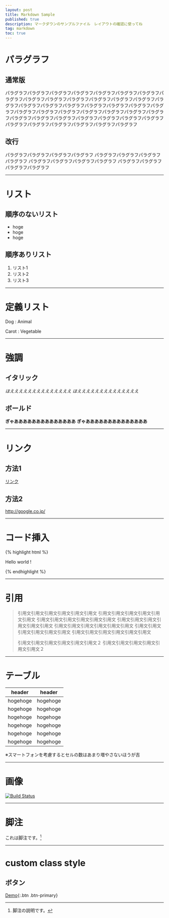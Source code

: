 ```yaml
---
layout: post
title: Markdown Sample
published: true
description: マークダウンのサンプルファイル　レイアウトの確認に使ってね
tag: markdown
toc: true
---
```


# パラグラフ

## 通常版

パラグラフパラグラフパラグラフパラグラフパラグラフパラグラフパラグラフパラグラフパラグラフパラグラフパラグラフパラグラフパラグラフパラグラフパラグラフパラグラフパラグラフパラグラフパラグラフパラグラフパラグラフパラグラフパラグラフパラグラフパラグラフパラグラフパラグラフパラグラフパラグラフパラグラフパラグラフパラグラフパラグラフパラグラフパラグラフパラグラフパラグラフパラグラフパラグラフパラグラフパラグラフパラグラフ

## 改行

パラグラフパラグラフパラグラフパラグラフ
パラグラフパラグラフパラグラフパラグラフ
パラグラフパラグラフパラグラフパラグラフ
パラグラフパラグラフパラグラフパラグラフ

---

# リスト

## 順序のないリスト

* hoge
* hoge
* hoge

## 順序ありリスト

1. リスト1
2. リスト2
3. リスト3

---

# 定義リスト

Dog
: Animal

Carot
: Vegetable

---

# 強調

## イタリック

*ほええええええええええええええ*
_ほええええええええええええええ_

## ボールド

**ぎゃああああああああああああああ**
__ぎゃああああああああああああああ__

---

# リンク

## 方法1

[リンク](/ 'リンクタイトル')

## 方法2

<http://google.co.jp/>

---

# コード挿入

{% highlight html %}
<html>
	<head>
		<meta charset="utf-8">
	</head>
	<body>
		<p>Hello world !</p>
	</body>
</html>
{% endhighlight %}

---

# 引用

> 引用文引用文引用文引用文引用文引用文
> 引用文引用文引用文引用文引用文引用文
> 引用文引用文引用文引用文引用文引用文
> 引用文引用文引用文引用文引用文引用文
> 引用文引用文引用文引用文引用文引用文
> 引用文引用文引用文引用文引用文引用文
> 引用文引用文引用文引用文引用文引用文
>
> 引用文引用文引用文引用文引用文引用文２
> 引用文引用文引用文引用文引用文引用文２

---

# テーブル

| header | header |
| ------ | ------ |
| hogehoge | hogehoge |
| hogehoge | hogehoge |
| hogehoge | hogehoge |
| hogehoge | hogehoge |
| hogehoge | hogehoge |
| hogehoge | hogehoge |

※スマートフォンを考慮するとセルの数はあまり増やさないほうが吉

---

# 画像

[![Build Status](https://travis-ci.org/toshimaru/blog.toshimaru.net.png?branch=master)](https://travis-ci.org/toshimaru/blog.toshimaru.net)

---

# 脚注

これは脚注です。[^1]

---

# custom class style

## ボタン

[Demo](http://toshimaru.net/demo/css-flip/){:.btn .btn-primary}

[^1]: 脚注の説明です。
